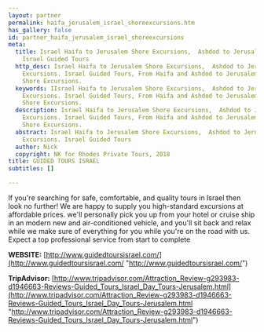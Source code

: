 ```yaml
---
layout: partner
permalink: haifa_jerusalem_israel_shoreexcursions.htm
has_gallery: false
id: partner_haifa_jerusalem_israel_shoreexcursions
meta:
  title: Israel Haifa to Jerusalem Shore Excursions,  Ashdod to Jerusalem Shore Excursions.
    Israel Guided Tours
  http_desc: Israel Haifa to Jerusalem Shore Excursions,  Ashdod to Jerusalem Shore
    Excursions. Israel Guided Tours, From Haifa and Ashdod to Jerusalem Israel Private
    Shore Excursions.
  keywords: IIsrael Haifa to Jerusalem Shore Excursions,  Ashdod to Jerusalem Shore
    Excursions. Israel Guided Tours, From Haifa and Ashdod to Jerusalem Israel Private
    Shore Excursions.
  description: Israel Haifa to Jerusalem Shore Excursions,  Ashdod to Jerusalem Shore
    Excursions. Israel Guided Tours, From Haifa and Ashdod to Jerusalem Israel Private
    Shore Excursions.
  abstract: Israel Haifa to Jerusalem Shore Excursions,  Ashdod to Jerusalem Shore
    Excursions. Israel Guided Tours
  author: Nick
  copyright: NK for Rhodes Private Tours, 2018
title: GUIDED TOURS ISRAEL
subtitles: []

---
```


If you're searching for safe, comfortable, and quality tours in Israel then look no further! We are happy to supply you high-standard excursions at affordable prices. we'll personally pick you up from your hotel or cruise ship in an modern new and air-conditioned vehicle, and you'll sit back and relax while we make sure of everything for you while you're on the road with us. Expect a top professional service from start to complete

**WEBSITE:** [http://www.guidedtoursisrael.com/](http://www.guidedtoursisrael.com/ "http://www.guidedtoursisrael.com/")

**TripAdvisor:** [http://www.tripadvisor.com/Attraction_Review-g293983-d1946663-Reviews-Guided_Tours_Israel_Day_Tours-Jerusalem.html](http://www.tripadvisor.com/Attraction_Review-g293983-d1946663-Reviews-Guided_Tours_Israel_Day_Tours-Jerusalem.html "http://www.tripadvisor.com/Attraction_Review-g293983-d1946663-Reviews-Guided_Tours_Israel_Day_Tours-Jerusalem.html")